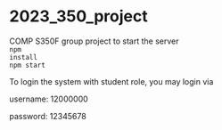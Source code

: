 # 2023_350_project
COMP S350F group project
to start the server 
<br>
<code>npm install</code>
<br>
<code>npm start</code>
<br>
<p>To login the system with student role, you may login via</p>
<p>username: 12000000</p>
<p>password: 12345678</p>
